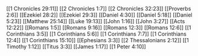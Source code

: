[[1 Chronicles 29:11]]
[[2 Chronicles 1:7]]
[[2 Chronicles 32:23]]
[[Proverbs 2:6]]
[[Ezekiel 28:2]]
[[Ezekiel 29:3]]
[[Daniel 4:30]]
[[Daniel 5:18]]
[[Daniel 5:23]]
[[Matthew 25:14]]
[[Luke 19:13]]
[[John 1:16]]
[[John 3:27]]
[[Acts 12:22]]
[[Romans 1:5]]
[[Romans 9:16]]
[[Romans 12:3]]
[[Romans 12:6]]
[[1 Corinthians 3:5]]
[[1 Corinthians 5:6]]
[[1 Corinthians 7:7]]
[[1 Corinthians 12:4]]
[[1 Corinthians 15:10]]
[[Ephesians 3:3]]
[[2 Thessalonians 2:12]]
[[1 Timothy 1:12]]
[[Titus 3:3]]
[[James 1:17]]
[[1 Peter 4:10]]
